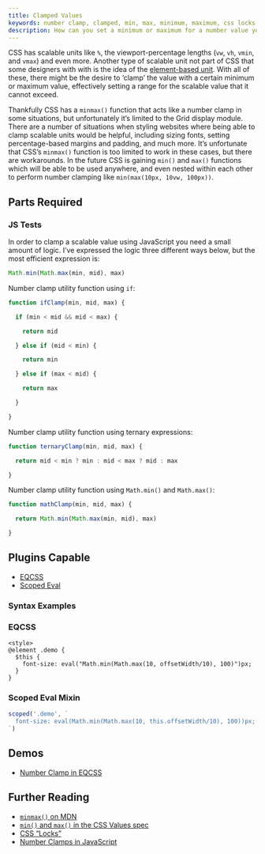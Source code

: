 ```yaml
---
title: Clamped Values
keywords: number clamp, clamped, min, max, minimum, maximum, css locks
description: How can you set a minimum or maximum for a number value you are using in CSS? JavaScript has Math.min() and Math.max(). Learn how to use JavaScript and CSS together to clamp numbers used for styling in CSS.
---
```


CSS has scalable units like `%`, the viewport-percentage lengths (`vw`, `vh`, `vmin`, and `vmax`) and even more. Another type of scalable unit not part of CSS that some designers with with is the idea of the [element-based unit](element-based-units.html). With all of these, there might be the desire to ‘clamp’ the value with a certain minimum or maximum value, effectively setting a range for the scalable value that it cannot exceed.

Thankfully CSS has a `minmax()` function that acts like a number clamp in some situations, but unfortunately it’s limited to the Grid display module. There are a number of situations when styling websites where being able to clamp scalable units would be helpful, including sizing fonts, setting percentage-based margins and padding, and much more. It’s unfortunate that CSS’s `minmax()` function is too limited to work in these cases, but there are workarounds. In the future CSS is gaining `min()` and `max()` functions which will be able to be used anywhere, and even nested within each other to perform number clamping like `min(max(10px, 10vw, 100px))`.

## Parts Required

### JS Tests

In order to clamp a scalable value using JavaScript you need a small amount of logic. I’ve expressed the logic three different ways below, but the most efficient expression is:

```javascript
Math.min(Math.max(min, mid), max)
```

Number clamp utility function using `if`:

```javascript
function ifClamp(min, mid, max) {

  if (min < mid && mid < max) {

    return mid

  } else if (mid < min) {

    return min

  } else if (max < mid) {

    return max

  }

}
```

Number clamp utility function using ternary expressions:

```javascript
function ternaryClamp(min, mid, max) {

  return mid < min ? min : mid < max ? mid : max

}
```

Number clamp utility function using `Math.min()` and `Math.max()`:

```javascript
function mathClamp(min, mid, max) {

  return Math.min(Math.max(min, mid), max)

}
```

## Plugins Capable

- [EQCSS](../plugins/eqcss.html)
- [Scoped Eval](../plugins/scoped-eval-mixin.html)

### Syntax Examples

### EQCSS

```
<style>
@element .demo {
  $this {
    font-size: eval("Math.min(Math.max(10, offsetWidth/10), 100)")px;
  }
}
```

### Scoped Eval Mixin

```javascript
scoped('.demo', `
  font-size: eval(Math.min(Math.max(10, this.offsetWidth/10), 100))px;
`)
```

## Demos

- [Number Clamp in EQCSS](https://codepen.io/tomhodgins/pen/ALWaVr)

## Further Reading

- [`minmax()` on MDN](https://developer.mozilla.org/en-US/docs/Web/CSS/minmax)
- [`min()` and `max()` in the CSS Values spec](https://drafts.csswg.org/css-values/#calc-notation)
- [CSS “Locks”](https://fvsch.com/code/css-locks)
- [Number Clamps in JavaScript](https://codepen.io/tomhodgins/post/number-clamps-in-javascript)